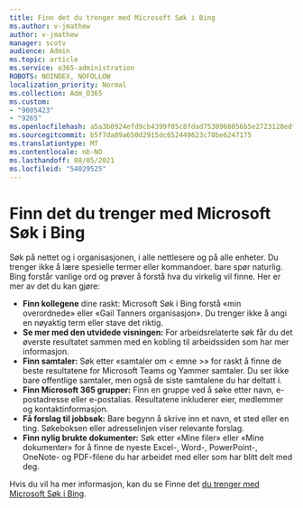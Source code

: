 ```yaml
---
title: Finn det du trenger med Microsoft Søk i Bing
ms.author: v-jmathew
author: v-jmathew
manager: scotv
audience: Admin
ms.topic: article
ms.service: o365-administration
ROBOTS: NOINDEX, NOFOLLOW
localization_priority: Normal
ms.collection: Adm_O365
ms.custom:
- "9005423"
- "9265"
ms.openlocfilehash: a5a3b0924efd9cb4399f05c8fdad7530968056b5e2723128edf6cfbc2f92f558
ms.sourcegitcommit: b5f7da89a650d2915dc652449623c78be6247175
ms.translationtype: MT
ms.contentlocale: nb-NO
ms.lasthandoff: 08/05/2021
ms.locfileid: "54029525"
---
```

# <a name="find-what-you-need-with-microsoft-search-in-bing"></a>Finn det du trenger med Microsoft Søk i Bing

Søk på nettet og i organisasjonen, i alle nettlesere og på alle enheter. Du trenger ikke å lære spesielle termer eller kommandoer. bare spør naturlig. Bing forstår vanlige ord og prøver å forstå hva du virkelig vil finne. Her er mer av det du kan gjøre:

- **Finn kollegene** dine raskt: Microsoft Søk i Bing forstå «min overordnede» eller «Gail Tanners organisasjon». Du trenger ikke å angi en nøyaktig term eller stave det riktig.
- **Se mer med den utvidede visningen:** For arbeidsrelaterte søk får du det øverste resultatet sammen med en kobling til arbeidssiden som har mer informasjon.
- **Finn samtaler:** Søk etter «samtaler om < emne >» for raskt å finne de beste resultatene for Microsoft Teams og Yammer samtaler. Du ser ikke bare offentlige samtaler, men også de siste samtalene du har deltatt i.
- **Finn Microsoft 365 grupper:** Finn en gruppe ved å søke etter navn, e-postadresse eller e-postalias. Resultatene inkluderer eier, medlemmer og kontaktinformasjon.
- **Få forslag til jobbsøk:** Bare begynn å skrive inn et navn, et sted eller en ting. Søkeboksen eller adresselinjen viser relevante forslag.
- **Finn nylig brukte dokumenter:** Søk etter «Mine filer» eller «Mine dokumenter» for å finne de nyeste Excel-, Word-, PowerPoint-, OneNote- og PDF-filene du har arbeidet med eller som har blitt delt med deg.

Hvis du vil ha mer informasjon, kan du se Finne det [du trenger med Microsoft Søk i Bing](https://go.microsoft.com/fwlink/?linkid=2149027).
